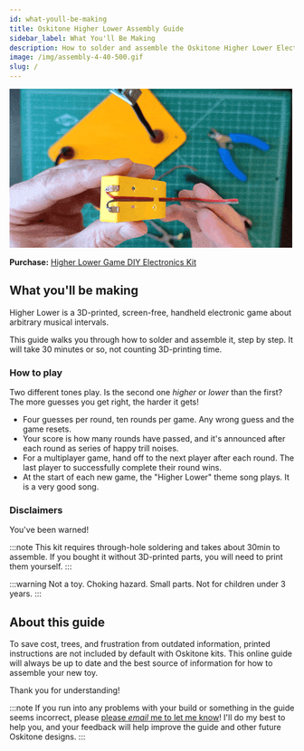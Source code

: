 ```yaml
---
id: what-youll-be-making
title: Oskitone Higher Lower Assembly Guide
sidebar_label: What You'll Be Making
description: How to solder and assemble the Oskitone Higher Lower Electronics Kit
image: /img/assembly-4-40-500.gif
slug: /
---
```


![Higher Lower assembly](/img/assembly-4-40-500.gif)

**Purchase:** [Higher Lower Game DIY Electronics Kit](https://www.oskitone.com/product/higher-lower-game-diy-electronics-kit)

## What you'll be making

Higher Lower is a 3D-printed, screen-free, handheld electronic game about arbitrary musical intervals.

This guide walks you through how to solder and assemble it, step by step. It will take 30 minutes or so, not counting 3D-printing time.

<!-- TODO: demo video -->

<!-- TODO: blog link -->

### How to play

Two different tones play. Is the second one _higher_ or _lower_ than the first? The more guesses you get right, the harder it gets!

- Four guesses per round, ten rounds per game. Any wrong guess and the game resets.
- Your score is how many rounds have passed, and it's announced after each round as series of happy trill noises.
- For a multiplayer game, hand off to the next player after each round. The last player to successfully complete their round wins.
- At the start of each new game, the "Higher Lower" theme song plays. It is a very good song.

### Disclaimers

You've been warned!

:::note
This kit requires through-hole soldering and takes about 30min to assemble. If you bought it without 3D-printed parts, you will need to print them yourself.
:::

:::warning
Not a toy. Choking hazard. Small parts. Not for children under 3 years.
:::

## About this guide

To save cost, trees, and frustration from outdated information, printed instructions are not included by default with Oskitone kits. This online guide will always be up to date and the best source of information for how to assemble your new toy.

Thank you for understanding!

:::note
If you run into any problems with your build or something in the guide seems incorrect, please [please _email_ me to let me know](https://www.oskitone.com/contact)! I'll do my best to help you, and your feedback will help improve the guide and other future Oskitone designs.
:::
